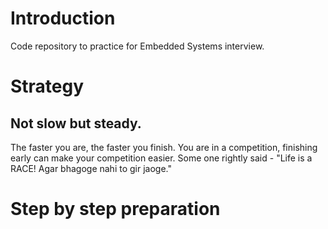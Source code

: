 # Introduction
Code repository to practice for Embedded Systems interview.

# Strategy
## Not slow but steady.
The faster you are, the faster you finish.
You are in a competition, finishing early can make your competition easier.
Some one rightly said - "Life is a RACE! Agar bhagoge nahi to gir jaoge."

# Step by step preparation


